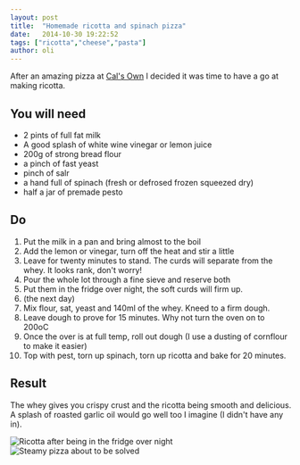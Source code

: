 ```yaml
---
layout: post
title:  "Homemade ricotta and spinach pizza"
date:   2014-10-30 19:22:52
tags: ["ricotta","cheese","pasta"]
author: oli
---
```


After an amazing pizza at [Cal's Own](http://www.calsown.co.uk/) I decided it was time to have a go at making ricotta.

## You will need

* 2 pints of full fat milk
* A good splash of white wine vinegar or lemon juice
* 200g of strong bread flour
* a pinch of fast yeast
* pinch of salr
* a hand full of spinach (fresh or defrosed frozen squeezed dry)
* half a jar of premade pesto


## Do

1. Put the milk in a pan and bring almost to the boil
2. Add the lemon or vinegar, turn off the heat and stir a little
3. Leave for twenty minutes to stand.  The curds will separate from the whey.  It looks rank, don't worry!
4. Pour the whole lot through a fine sieve and reserve both
5. Put them in the fridge over night, the soft curds will firm up.
6. (the next day)
7. Mix flour, sat, yeast and 140ml of the whey.  Kneed to a firm dough.
8. Leave dough to prove for 15 minutes.  Why not turn the oven on to 200oC
9. Once the over is at full temp, roll out dough (I use a dusting of cornflour to make it easier)
10. Top with pest, torn up spinach, torn up ricotta and bake for 20 minutes.

## Result

The whey gives you crispy crust and the ricotta being smooth and delicious.  A splash of roasted garlic oil would go well too I imagine (I didn't have any in).

![Ricotta after being in the fridge over night](/images/blog/ricotta.jpg "Ricotta after being in the fridge over night")
![Steamy pizza about to be solved](/images/blog/pizza_steam.jpg "Steamy pizza about to be solved")